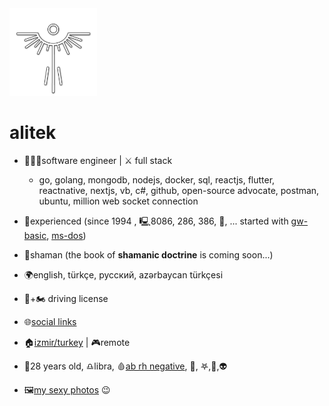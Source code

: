 
<img src="./img/faalitek/faalitek-white-with-shadow.png" width="140" alt="alitek" />

# alitek
- 🧑🏻‍💻software engineer |  ⚔️ full stack
	- go, golang, mongodb, nodejs, docker, sql, reactjs, flutter, reactnative, nextjs, vb, c#, github, open-source advocate, postman, ubuntu, million web socket connection

- 🥇experienced (since 1994 , 🖳8086, 286, 386, 💾, ... started with [gw-basic](https://en.wikipedia.org/wiki/GW-BASIC), [ms-dos](https://en.wikipedia.org/wiki/MS-DOS))
- 🪬shaman (the book of **shamanic doctrine** is coming soon...)
- 🌍english, türkçe, русский, azərbaycan türkçesi
- 🚗+🏍️ driving license
- 🌐[social links](https://linktr.ee/alitek) 
- 🏠[izmir/turkey](https://www.google.com/maps/place/MIA+KORU+TORBALI/@38.1684487,27.3445112,19z/data=!4m6!3m5!1s0x14bbd9c1b27b652b:0xbc506f2cf4e5f6a6!8m2!3d38.168473!4d27.3452743!16s%2Fg%2F11hd6m_kp4?entry=ttu)  | 🎮remote

- 🎂28 years old, ♎libra, 🩸[ab rh negative](https://www.vitalant.org/learn/blood-types/type-ab-blood), 🌈, 𖤐,🗿,👽
- 🖼️[my sexy photos](./img/2030/README.md) 😉

